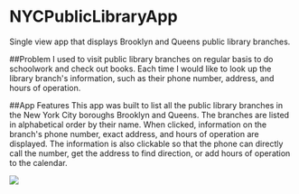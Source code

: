 # NYCPublicLibraryApp
Single view app that displays Brooklyn and Queens public library branches.

##Problem
I used to visit public library branches on regular basis to do schoolwork and check out books. Each time I would like to look up the library branch's information, such as their phone number, address, and hours of operation. 

##App Features
This app was built to list all the public library branches in the New York City boroughs Brooklyn and Queens.  The branches are listed in alphabetical order by their name.  When clicked, information on the branch's phone number, exact address, and hours of operation are displayed. The information is also clickable so that the phone can directly call the number, get the address to find direction, or add hours of operation to the calendar. 

![](https://media.giphy.com/media/e5RUwR0zOQbqAQ20ha/giphy.gif)
